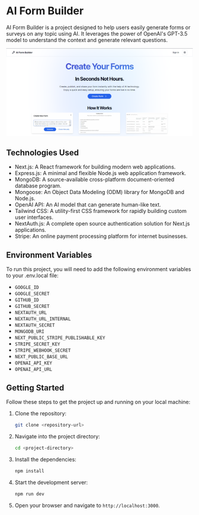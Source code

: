 # AI Form Builder

AI Form Builder is a project designed to help users easily generate forms or surveys on any topic using AI. It leverages the power of OpenAI's GPT-3.5 model to understand the context and generate relevant questions.

![Screenshot of the application](public/images/app.png)

## Technologies Used

- Next.js: A React framework for building modern web applications.
- Express.js: A minimal and flexible Node.js web application framework.
- MongoDB: A source-available cross-platform document-oriented database program.
- Mongoose: An Object Data Modeling (ODM) library for MongoDB and Node.js.
- OpenAI API: An AI model that can generate human-like text.
- Tailwind CSS: A utility-first CSS framework for rapidly building custom user interfaces.
- NextAuth.js: A complete open source authentication solution for Next.js applications.
- Stripe: An online payment processing platform for internet businesses.

## Environment Variables

To run this project, you will need to add the following environment variables to your .env.local file:

- `GOOGLE_ID`
- `GOOGLE_SECRET`
- `GITHUB_ID`
- `GITHUB_SECRET`
- `NEXTAUTH_URL`
- `NEXTAUTH_URL_INTERNAL`
- `NEXTAUTH_SECRET`
- `MONGODB_URI`
- `NEXT_PUBLIC_STRIPE_PUBLISHABLE_KEY`
- `STRIPE_SECRET_KEY`
- `STRIPE_WEBHOOK_SECRET`
- `NEXT_PUBLIC_BASE_URL`
- `OPENAI_API_KEY`
- `OPENAI_API_URL`

## Getting Started

Follow these steps to get the project up and running on your local machine:

1. Clone the repository:

   ```sh
   git clone <repository-url>
   ```

2. Navigate into the project directory:

   ```sh
   cd <project-directory>
   ```

3. Install the dependencies:

   ```sh
   npm install
   ```

4. Start the development server:

   ```sh
   npm run dev
   ```

5. Open your browser and navigate to `http://localhost:3000`.
